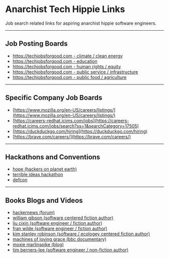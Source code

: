 # Anarchist Tech Hippie Links

Job search related links for aspiring anarchist hippie software engineers.

---

## Job Posting Boards

* [https://techjobsforgood.com - climate / clean energy](https://techjobsforgood.com/jobs/?q=&impact_areas=Clean+Energy&impact_areas=Climate+Change&impact_areas=Environment)
* [https://techjobsforgood.com - education](https://techjobsforgood.com/jobs/?q=&impact_areas=Education)
* [https://techjobsforgood.com - human rights / equity](https://techjobsforgood.com/jobs/?q=&impact_areas=Global+Peace+%26+Safety&impact_areas=Human+Rights+%26+Equality&impact_areas=Poverty+Alleviation+%26+Economic+Development)
* [https://techjobsforgood.com - public service / infrastructure](https://techjobsforgood.com/jobs/?q=&impact_areas=Public+Infrastructure&impact_areas=Public+Service+%26+Civic+Engagement&impact_areas=Water)
* [https://techjobsforgood.com - public food / agriculture](https://techjobsforgood.com/jobs/?q=&impact_areas=Food+%26+Agriculture)

---

## Specific Company Job Boards

* [https://www.mozilla.org/en-US/careers/listings/](https://www.mozilla.org/en-US/careers/listings/)
* [https://careers-redhat.icims.com/jobs](https://careers-redhat.icims.com/jobs/search?ss=1&searchCategory=17505)
* [https://duckduckgo.com/hiring](https://duckduckgo.com/hiring)
* [https://brave.com/careers/](https://brave.com/careers/)

---

## Hackathons and Conventions

* [hope (hackers on planet earth)](https://hope.net/)
* [terrible ideas hackathon](https://stupidhackathon.com/)
* [defcon](https://defcon.org/)

---

## Books Blogs and Videos

* [hackernews (forum)](https://news.ycombinator.com/)
* [william gibson (software centered fiction author)](https://en.wikipedia.org/wiki/William_Gibson)
* [liu cixin (software engineer / fiction author)](https://en.wikipedia.org/wiki/Liu_Cixin)
* [fran wilde (software engineer / fiction author)](https://en.wikipedia.org/wiki/Fran_Wilde_(author))
* [kim stanley robinson (software / ecologey centered fiction author)](https://en.wikipedia.org/wiki/Kim_Stanley_Robinson)
* [machines of loving grace (bbc documentary)](https://thoughtmaybe.com/all-watched-over-by-machines-of-loving-grace/)
* [moxie marlinspike (blog)](https://moxie.org/blog/)
* [tim berners-lee (software engineer / non-fiction author)](https://en.wikipedia.org/wiki/Tim_Berners-Lee)
